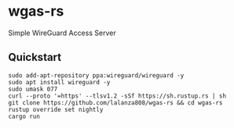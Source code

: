 # wgas-rs

Simple WireGuard Access Server


## Quickstart

```
sudo add-apt-repository ppa:wireguard/wireguard -y
sudo apt install wireguard -y
sudo umask 077
curl --proto '=https' --tlsv1.2 -sSf https://sh.rustup.rs | sh
git clone https://github.com/lalanza808/wgas-rs && cd wgas-rs
rustup override set nightly
cargo run
```
